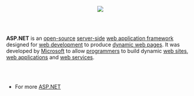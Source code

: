 <p align="center">
<img src="http://redtic.org/sites/default/files/imagenicon/asp-net-logo_0.png">
</p>
<br><br>
<p><b>ASP.NET</b> is an <a href="https://en.wikipedia.org/wiki/Open_source" class="mw-redirect" title="Open source">open-source</a>
<a href="https://en.wikipedia.org/wiki/Server-side_scripting" title="Server-side scripting">server-side</a> 
<a href="https://en.wikipedia.org/wiki/Web_application_framework" class="mw-redirect" title="Web application framework">web application framework</a> 
designed for <a href="https://en.wikipedia.org/wiki/Web_development" title="Web development">web development</a> to produce 
<a href="https://en.wikipedia.org/wiki/Dynamic_web_page" title="Dynamic web page">dynamic web pages</a>. It was developed by 
<a href="https://en.wikipedia.org/wiki/Microsoft" title="Microsoft">Microsoft</a> to allow <a href="/wiki/Programmer" title="Programmer">programmers</a> to build dynamic 
<a href="https://en.wikipedia.org/wiki/Web_site" class="mw-redirect" title="Web site">web sites</a>, <a href="https://en.wikipedia.org/wiki/Web_application" title="Web application">web applications</a> and 
<a href="https://en.wikipedia.org/wiki/Web_service" title="Web service">web services</a>.</p>
<br><br>

* For more <a href="https://en.wikipedia.org/wiki/ASP.NET" title="Wikipedia">ASP.NET</a>
